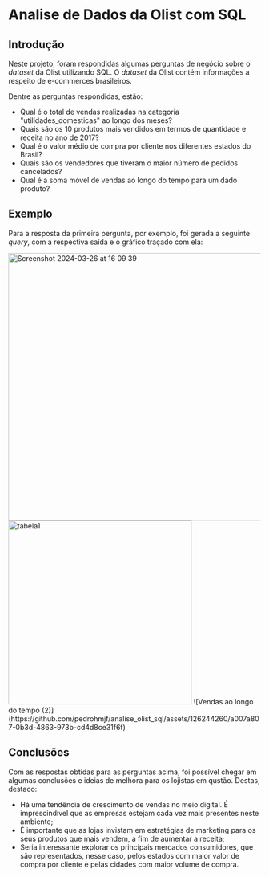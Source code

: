 # Analise de Dados da Olist com SQL

## Introdução

Neste projeto, foram respondidas algumas perguntas de negócio sobre o _dataset_ da Olist utilizando SQL. O _dataset_ da Olist contém informações a respeito de e-commerces brasileiros.

Dentre as perguntas respondidas, estão:

- Qual é o total de vendas realizadas na categoria "utilidades_domesticas" ao longo dos meses?
- Quais são os 10 produtos mais vendidos em termos de quantidade e receita no ano de 2017?
- Qual é o valor médio de compra por cliente nos diferentes estados do Brasil?
- Quais são os vendedores que tiveram o maior número de pedidos cancelados?
- Qual é a soma móvel de vendas ao longo do tempo para um dado produto?

## Exemplo

Para a resposta da primeira pergunta, por exemplo, foi gerada a seguinte _query_, com a respectiva saída e o gráfico traçado com ela:

<img width="533" alt="Screenshot 2024-03-26 at 16 09 39" src="https://github.com/pedrohmjf/analise_olist_sql/assets/126244260/8ede4a94-6912-4615-9ad7-8fd28384ae45">
<img width="366" alt="tabela1" src="https://github.com/pedrohmjf/analise_olist_sql/assets/126244260/3199c8c1-eca5-4c4a-9fc8-55480fdd1070">
![Vendas ao longo do tempo (2)](https://github.com/pedrohmjf/analise_olist_sql/assets/126244260/a007a807-0b3d-4863-973b-cd4d8ce31f6f)

## Conclusões

Com as respostas obtidas para as perguntas acima, foi possível chegar em algumas conclusões e ideias de melhora para os lojistas em qustão. Destas, destaco:

- Há uma tendência de crescimento de vendas no meio digital. É imprescindível que as empresas estejam cada vez mais presentes neste ambiente;
- É importante que as lojas invistam em estratégias de marketing para os seus produtos que mais vendem, a fim de aumentar a receita;
- Seria interessante explorar os principais mercados consumidores, que são representados, nesse caso, pelos estados com maior valor de compra por cliente e pelas cidades com maior volume de compra.
